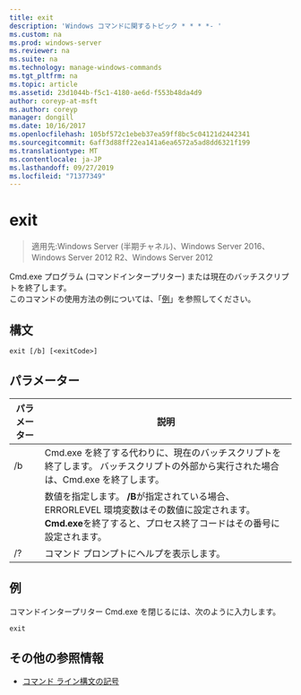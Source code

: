 ```yaml
---
title: exit
description: 'Windows コマンドに関するトピック * * * *- '
ms.custom: na
ms.prod: windows-server
ms.reviewer: na
ms.suite: na
ms.technology: manage-windows-commands
ms.tgt_pltfrm: na
ms.topic: article
ms.assetid: 23d1044b-f5c1-4180-ae6d-f553b48da4d9
author: coreyp-at-msft
ms.author: coreyp
manager: dongill
ms.date: 10/16/2017
ms.openlocfilehash: 105bf572c1ebeb37ea59ff8bc5c04121d2442341
ms.sourcegitcommit: 6aff3d88ff22ea141a6ea6572a5ad8dd6321f199
ms.translationtype: MT
ms.contentlocale: ja-JP
ms.lasthandoff: 09/27/2019
ms.locfileid: "71377349"
---
```

# <a name="exit"></a>exit

>適用先:Windows Server (半期チャネル)、Windows Server 2016、Windows Server 2012 R2、Windows Server 2012

Cmd.exe プログラム (コマンドインタープリター) または現在のバッチスクリプトを終了します。  
このコマンドの使用方法の例については、「[例](#BKMK_examples)」を参照してください。  
## <a name="syntax"></a>構文  
```  
exit [/b] [<exitCode>]  
```  
## <a name="parameters"></a>パラメーター  

| パラメーター  |                                                                                         説明                                                                                          |
|------------|----------------------------------------------------------------------------------------------------------------------------------------------------------------------------------------------|
|     /b     |                                      Cmd.exe を終了する代わりに、現在のバッチスクリプトを終了します。 バッチスクリプトの外部から実行された場合は、Cmd.exe を終了します。                                      |
| <exitCode> | 数値を指定します。 **/B**が指定されている場合、ERRORLEVEL 環境変数はその数値に設定されます。 **Cmd.exe**を終了すると、プロセス終了コードはその番号に設定されます。 |
|     /?     |                                                                             コマンド プロンプトにヘルプを表示します。                                                                             |

## <a name="BKMK_examples"></a>例  
コマンドインタープリター Cmd.exe を閉じるには、次のように入力します。  
```  
exit  
```  
## <a name="additional-references"></a>その他の参照情報  
-   [コマンド ライン構文の記号](command-line-syntax-key.md)  

